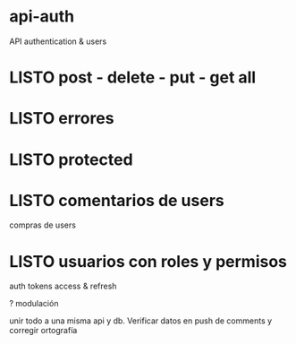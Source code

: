 # api-auth
API authentication &amp; users

# LISTO post - delete - put - get all
# LISTO errores
# LISTO protected

# LISTO comentarios de users
compras de users

# LISTO usuarios con roles y permisos
auth
tokens access & refresh

? modulación

unir todo a una misma api y db. Verificar datos en push de comments y corregir ortografía